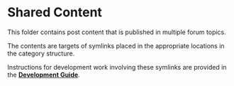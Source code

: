 # Shared Content

This folder contains post content that is published in multiple forum topics.

The contents are targets of symlinks placed in the appropriate locations in the category structure.

Instructions for development work involving these symlinks are provided in the [**Development Guide**](../../docs/development.md#working-with-symlinks).
